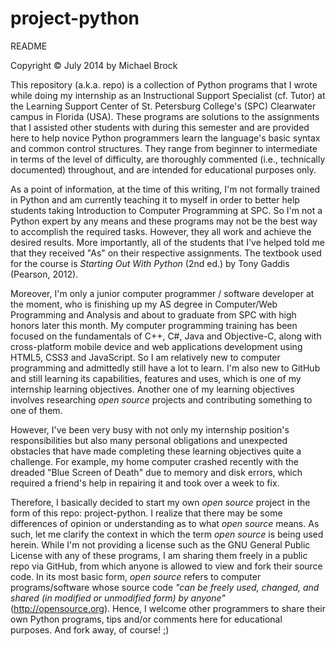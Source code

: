 project-python
==============
README

Copyright © July 2014 by Michael Brock

This repository (a.k.a. repo) is a collection of Python programs that I wrote while doing my internship as an Instructional Support Specialist (cf. Tutor) at the Learning Support Center of St. Petersburg College's (SPC) Clearwater campus in Florida (USA). These programs are solutions to the assignments that I assisted other students with during this semester and are provided here to help novice Python programmers learn the language's basic syntax and common control structures. They range from beginner to intermediate in terms of the level of difficulty, are thoroughly commented (i.e., technically documented) throughout, and are intended for educational purposes only.

As a point of information, at the time of this writing, I'm not formally trained in Python and am currently teaching it to myself in order to better help students taking Introduction to Computer Programming at SPC. So I'm not a Python expert by any means and these programs may not be the best way to accomplish the required tasks. However, they all work and achieve the desired results. More importantly, all of the students that I've helped told me that they received "As" on their respective assignments. The textbook used for the course is *Starting Out With Python* (2nd ed.) by Tony Gaddis (Pearson, 2012).

Moreover, I'm only a junior computer programmer / software developer at the moment, who is finishing up my AS degree in Computer/Web Programming and Analysis and about to graduate from SPC with high honors later this month. My computer programming training has been focused on the fundamentals of C++, C#, Java and Objective-C, along with cross-platform mobile device and web applications development using HTML5, CSS3 and JavaScript. So I am relatively new to computer programming and admittedly still have a lot to learn. I'm also new to GitHub and still learning its capabilities, features and uses, which is one of my internship learning objectives. Another one of my learning objectives involves researching *open source* projects and contributing something to one of them.

However, I've been very busy with not only my internship position's responsibilities but also many personal obligations and unexpected obstacles that have made completing these learning objectives quite a challenge. For example, my home computer crashed recently with the dreaded "Blue Screen of Death" due to memory and disk errors, which required a friend's help in repairing it and took over a week to fix.

Therefore, I basically decided to start my own *open source* project in the form of this repo: project-python. I realize that there may be some differences of opinion or understanding as to what *open source* means. As such, let me clarify the context in which the term *open source* is being used herein. While I'm not providing a license such as the GNU General Public License with any of these programs, I am sharing them freely in a public repo via GitHub, from which anyone is allowed to view and fork their source code. In its most basic form, *open source* refers to computer programs/software whose source code *"can be freely used, changed, and shared (in modified or unmodified form) by anyone"* (http://opensource.org). Hence, I welcome other programmers to share their own Python programs, tips and/or comments here for educational purposes. And fork away, of course!  ;)
